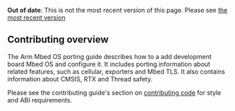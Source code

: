 <span class="warnings">**Out of date**: This is not the most recent version of this page. Please see [the most recent version](y)</span>
## Contributing overview

The Arm Mbed OS porting guide describes how to a add development board Mbed OS and configure it. It includes porting information about related features, such as cellular, exporters and Mbed TLS. It also contains information about CMSIS, RTX and Thread safety.

Please see the contributing guide's section on <a href="/docs/v5.6/reference/guidelines.html#style" target="_blank">contributing code</a> for style and ABI requirements.
